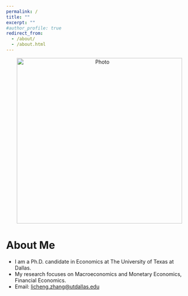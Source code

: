 ```yaml
---
permalink: /
title: ""
excerpt: ""
#author_profile: true
redirect_from: 
  - /about/
  - /about.html
---
```


<p align="center">
  <img src="https://lichengzh.github.io/files/vg.jpg?raw=true" alt="Photo" style="width: 450px;"/> 
</p>

# About Me
* I am a Ph.D. candidate in Economics at The University of Texas at Dallas.
* My research focuses on Macroeconomics and Monetary Economics, Financial Economics.
* Email: [licheng.zhang@utdallas.edu](mailto:licheng.zhang@utdallas.edu) 

